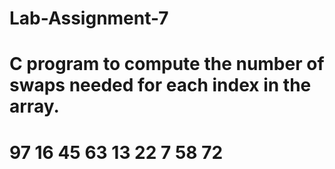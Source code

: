 # Lab-Assignment-7
# C program to compute the number of swaps needed for each index in the array. 
# 97  16  45  63  13  22  7  58  72
